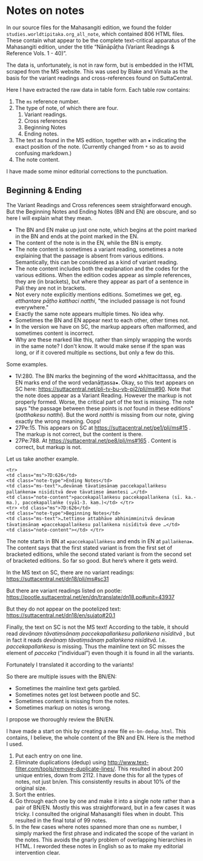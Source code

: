 # Notes on notes

In our source files for the Mahasangiti edition, we found the folder `studies.worldtipitaka.org_all_note`, which contained 806 HTML files. These contain what appear to be the complete text-critical apparatus of the Mahasangiti edition, under the title “Nānāpāṭha (Variant Readings & Reference Vols. 1 - 40)”.

The data is, unfortunately, is not in raw form, but is embedded in the HTML scraped from the MS website. This was used by Blake and Vimala as the basis for the variant readings and cross-references found on SuttaCentral.

Here I have extracted the raw data in table form. Each table row contains:

1. The `ms` reference number.
2. The type of note, of which there are four.
    1. Variant readings.
    2. Cross references
    3. Beginning Notes
    4. Ending notes.
3. The text as found in the MS edition, together with an ⁕ indicating the exact position of the note. (Currently changed from `*` so as to avoid confusing markdown.)
4. The note content.

I have made some minor editorial corrections to the punctuation.

## Beginning & Ending

The Variant Readings and Cross references seem straightforward enough. But the Beginning Notes and Ending Notes (BN and EN) are obscure, and so here I will explain what they mean.

- The BN and EN make up just one note, which begins at the point marked in the BN and ends at the point marked in the EN.
- The content of the note is in the EN, while the BN is empty.
- The note content is sometimes a variant reading, sometimes a note explaining that the passage is absent from various editions. Semantically, this can be considered as a kind of variant reading.
- The note content includes both the explanation and the codes for the various editions. When the edition codes appear as simple references, they are (in brackets), but where they appear as part of a sentence in Pali they are not in brackets.
- Not every note explicitly mentions editions. Sometimes we get, eg. *etthantare pāṭho katthaci natthi*, "the included passage is not found everywhere."
- Exactly the same note appears multiple times. No idea why.
- Sometimes the BN and EN appear next to each other, other times not.
- In the version we have on SC, the markup appears often malformed, and sometimes content is incorrect.
- Why are these marked like this, rather than simply wrapping the words in the same note? I don't know. It would make sense if the span was long, or if it covered multiple `ms` sections, but only a few do this.

Some examples.

- 1V:280.  The BN marks the beginning of the word ⁕khittacittassa, and the EN marks end of the word vedanāṭṭassa⁕. Okay, so this text appears on SC here: https://suttacentral.net/pli-tv-bu-vb-pj2/pli/ms#90. Note that the note does appear as a Variant Reading. However the markup is not properly formed. Worse, the critical part of the text is missing. The note says "the passage between these points is *not* found in these editions" (*potthakesu natthi*). But the word *natthi* is missing from our note, giving exactly the wrong meaning. Oops!
- 27Pe:15. This appears on SC at https://suttacentral.net/pe1/pli/ms#15 . The markup is not correct, but the content is there.
- 27Pe:788. At https://suttacentral.net/pe8/pli/ms#165 . Content is correct, but markup is not.

Let us take another example.

    <tr>
    <td class="ms">7D:626</td>
    <td class="note-type">Ending Notes</td>
    <td class="ms-text">…devānaṃ tāvatiṃsānaṃ paccekapallaṅkesu pallaṅkena⁕ nisīditvā deve tāvatiṃse āmantesi …</td>
    <td class="note-content">paccekapallaṅkesu paccekapallaṅkena (sī. ka.-ma.), paccekapallaṅke (syā1-3. kaṃ.)</td> </tr>
    <tr> <td class="ms">7D:626</td>
    <td class="note-type">Beginning Notes</td>
    <td class="ms-text">…tettiṃse attabhāve abhinimminitvā devānaṃ tāvatiṃsānaṃ ⁕paccekapallaṅkesu pallaṅkena nisīditvā deve …</td>
    <td class="note-content"></td> </tr>

The note starts in BN at `⁕paccekapallaṅkesu` and ends in EN at `pallaṅkena⁕`. The content says that the first stated variant is from the first set of bracketed editions, while the second stated variant is from the second set of bracketed editions. So far so good. But here’s where it gets weird.

In the MS text on SC, there are no variant readings: https://suttacentral.net/dn18/pli/ms#sc31

But there are variant readings listed on pootle: https://pootle.suttacentral.net/en/dn/translate/dn18.po#unit=43937

But they do not appear on the pootelized text: https://suttacentral.net/dn18/en/sujato#20.1

Finally, the text on SC is not the MS text! According to the table, it should read *devānaṃ tāvatiṃsānaṃ paccekapallaṅkesu pallaṅkena nisīditvā* , but in fact it reads *devānaṃ tāvatiṃsānaṃ pallaṅkena nisīditvā*.  I.e. *paccekapallaṅkesu* is missing. Thus the mainline text on SC misses the element of *pacceka* (“individual”) even though it is found in all the variants.

Fortunately I translated it according to the variants!

So there are multiple issues with the BN/EN:

- Sometimes the mainline text gets garbled.
- Sometimes notes get lost between pootle and SC.
- Sometimes content is missing from the notes.
- Sometimes markup on notes is wrong.

I propose we thoroughly review the BN/EN.

I have made a start on this by creating a new file `en-bn-dedup.html`. This contains, I believe, the whole content of the BN and EN. Here is the method I used.

1. Put each entry on one line.
2. Eliminate duplications (dedup) using http://www.text-filter.com/tools/remove-duplicate-lines/. This resulted in about 200 unique entries, down from 2112. I have done this for all the types of notes, not just bn/en. This consistently results in about 10% of the original size.
3. Sort the entries.
4. Go through each one by one and make it into a single note rather than a pair of BN/EN. Mostly this was straightforward, but in a few cases it was tricky. I consulted the original Mahasangiti files when in doubt. This resulted in the final total of 99 notes.
5. In the few cases where notes spanned more than one `ms` number, I simply marked the first phrase and indicated the scope of the variant in the notes. This avoids the gnarly problem of overlapping hierarchies in HTML. I reworded these notes in English so as to make my editorial intervention clear.
